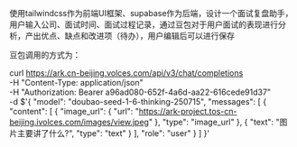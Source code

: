 使用tailwindcss作为前端UI框架、supabase作为后端，设计一个面试复盘助手，用户输入公司、面试时间、面试过程记录，通过豆包对于用户面试的表现进行分析，产出优点、缺点和改进项（待办），用户编辑后可以进行保存

豆包调用的方式为：

curl https://ark.cn-beijing.volces.com/api/v3/chat/completions \
  -H "Content-Type: application/json" \
  -H "Authorization: Bearer a96ad080-652f-4a6d-aa22-616cede91d37" \
  -d $'{
    "model": "doubao-seed-1-6-thinking-250715",
    "messages": [
        {
            "content": [
                {
                    "image_url": {
                        "url": "https://ark-project.tos-cn-beijing.ivolces.com/images/view.jpeg"
                    },
                    "type": "image_url"
                },
                {
                    "text": "图片主要讲了什么?",
                    "type": "text"
                }
            ],
            "role": "user"
        }
    ]
}'
